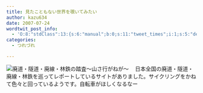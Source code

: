 ```yaml
---
title: 見たこともない世界を覗いてみたい
author: kazu634
date: 2007-07-24
wordtwit_post_info:
  - 'O:8:"stdClass":13:{s:6:"manual";b:0;s:11:"tweet_times";i:1;s:5:"delay";i:0;s:7:"enabled";i:1;s:10:"separation";s:2:"60";s:7:"version";s:3:"3.7";s:14:"tweet_template";b:0;s:6:"status";i:2;s:6:"result";a:0:{}s:13:"tweet_counter";i:2;s:13:"tweet_log_ids";a:1:{i:0;i:3089;}s:9:"hash_tags";a:0:{}s:8:"accounts";a:1:{i:0;s:7:"kazu634";}}'
categories:
  - つれづれ

---
```

<div class="section">
<p>
<a href="http://yamaiga.com/" onclick="__gaTracker('send', 'event', 'outbound-article', 'http://yamaiga.com/', '');" target="_blank"><img align="left" alt="廃道・隧道・廃線・林鉄の踏査～山さ行がねが～" src="http://img.simpleapi.net/small/http://yamaiga.com/" border="0" /></a>
</p>
  
<p>
    　日本全国の廃道・隧道・廃線・林鉄を巡ってレポートしているサイトがありました。サイクリングをかねて色々と回っているようです。自転車がほしくなるなー
</p>
</div>
